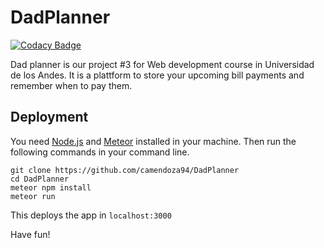 # DadPlanner

[![Codacy Badge](https://api.codacy.com/project/badge/Grade/eaa811c927cc40329e78756990994f35)](https://www.codacy.com/app/camendoza94/DadPlanner?utm_source=github.com&utm_medium=referral&utm_content=camendoza94/DadPlanner&utm_campaign=badger)

Dad planner is our project #3 for Web development course in Universidad de los Andes. It is a plattform to store your upcoming bill payments and remember when to pay them.

## Deployment

You need [Node.js](https://nodejs.org/) and [Meteor](https://www.meteor.com/) installed in your machine. Then run the following commands in your command line.

```
git clone https://github.com/camendoza94/DadPlanner
cd DadPlanner
meteor npm install
meteor run
```
This deploys the app in `localhost:3000`

Have fun!
